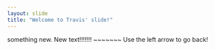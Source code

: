 ```yaml
---
layout: slide
title: "Welcome to Travis' slide!"
---
```

something new. New text!!!!!!! ~~~~~~~
Use the left arrow to go back!
